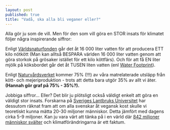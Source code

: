 ```yaml
---
layout: post
published: true
title: "Vadå, ska alla bli veganer eller?"
---
```




Alla gör ju som de vill. Men för den som vill göra en STOR insats för klimatet följer några inspirerande siffror: 

Enligt [Världsnaturfonden](http://www.wwf.se/vrt-arbete/klimat/min-vardag/artikelarkiv/1517751-min-vardag-glm-snabba-duschar-spara-vatten-p-riktigt) går det åt 16 000 liter vatten för att producera ETT kilo nötkött (Man kan alltså BESPARA världen 16 000 liter vatten genom att göra storkok på grösaker istället för ett kilo köttfärs). Och för att få EN liter mjölk på köksbordet går det åt TUSEN liten vatten (enl [Water Footprint](http://waterfootprint.org/media/downloads/Hoekstra-2008-WaterfootprintFood.pdf)).

Enligt [Naturvårdsverket](https://www.naturvardsverket.se/Documents/publikationer6400/978-91-620-6653-6.pdf?pid=14404) kommer 75% (!!!) av våra matrelaterade utsläpp från kött- och mejeriproduktion - trots att detta bara utgör 35% av allt vi äter. **(Hannah gör graf på 75% - 35%?).**

Jobbiga siffror... Eller? Det blir ju plötsligt också väldigt enkelt att göra en väldigt stor insats. Forskarna på [Sveriges Lantbruks Universitet](http://www.slu.se/Global/externwebben/nl-fak/vaxtproduktionsekologi/Ekhaga%20Dok/Poster_5_Din_matyta.pdf) har dessutom räknat fram att om alla svenskar åt vegansk kost skulle vi teoretiskt kunna mätta 20-30 miljoner människor. Detta jämfört med dagens cirka 5-9 miljoner. Kan ju vara värt att tänka på i en värld där [842 miljoner människor svälter](http://sv.wfp.org/hunger/frågor-om-hunger) och klimatförändringarna är ett faktum.
